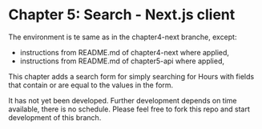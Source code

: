 Chapter 5: Search - Next.js client
==================================

The environment is te same as in the chapter4-next branche, except:
- instructions from README.md of chapter4-next where applied,
- instructions from README.md of chapter5-api where applied,

This chapter adds a search form for simply searching for Hours
with fields that contain or are equal to the values in the form.

It has not yet been developed. Further development depends on time available, there is no schedule.
Please feel free to fork this repo and start development of this branch. 
